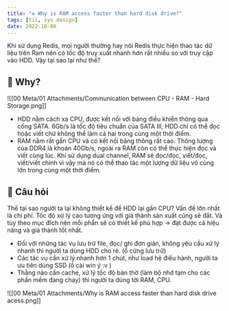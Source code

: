 ```yaml
---
title: "♻️ Why is RAM access faster than hard disk drive?"
tags: [til, sys design]
date: 2022-10-06
---
```


Khi sử dụng Redis, mọi người thường hay nói Redis thực hiện thao tác dữ liệu trên Ram nên có tốc độ truy xuất nhanh hơn rất nhiều so với truy cập vào HDD. Vậy tại sao lại như thế? 
 
## 🌿 Why?

![[00 Meta/01 Attachments/Communication between CPU - RAM - Hard Storage.png]]


- HDD nằm cách xa CPU, được kết nối với bảng điều khiển thông qua cổng SATA. 6Gb/s là tốc độ tiêu chuẩn của SATA III, HDD chỉ có thể đọc hoặc viết chứ không thể làm cả hai trong cùng một thời điểm.
- RAM nằm rất gần CPU và có kết nối băng thông rất cao. Thông lượng của DDR4 là khoản 40Gb/s, ngoài ra RAM còn có thể thực hiện đọc và viết cùng lúc. Khi sử dụng dual channel, RAM sẽ đọc/đọc, viết/đọc, viết/viết chính vì vậy mà nó có thể thao tác một lượng dữ liệu vô cùng lớn trong cùng một thời điểm.


## 🌿 Câu hỏi
Thế tại sao người ta lại không thiết kế để HDD lại gần CPU?
Vấn đề lớn nhất là chi phí. Tốc độ xử lý cao tương ứng với giá thành sản xuất cũng sẽ đắt. Và tùy theo mục đích nên mỗi phần sẽ có thiết kế phù hợp -> đạt được cả hiệu năng và giá thành tốt nhất.
-   Đối với những tác vụ lưu trữ file, đọc/ ghi đơn giản, không yêu cầu xử lý nhanh thì người ta dùng HDD cho rẻ. (ổ cứng lưu trữ)
-   Các tác vụ cần xử lý nhanh hơn 1 chút, như load hệ điều hành, người ta ưu tiên dùng SSD (ổ cài win ý :v )
-   Thằng nào cần cache, xử lý tốc độ bàn thờ (làm bộ nhớ tạm cho các phần mềm đang chạy) thì người ta dùng tới RAM, CPU.

![[00 Meta/01 Attachments/Why is RAM access faster than hard disk drive acess.png]]
